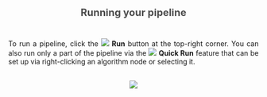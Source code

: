 <div style="text-align:center; font-size: 20px; font-weight: bold; color: #4d4d4d; margin-bottom: 40px;">Running your pipeline</div>

<div style="text-align: justify; margin-bottom: 30px;">
To run a pipeline, click the <img src="resource://icons/actions/run-build.png"/> <strong>Run</strong> button at the top-right corner.
You can also run only a part of the pipeline via the <img src="resource://icons/actions/media-play.png"/> <strong>Quick Run</strong>
feature that can be set up via right-clicking an algorithm node or selecting it.
</div>
<div style="text-align:center; ">
<img src="resource://documentation/introduction-running.png" />
</div>